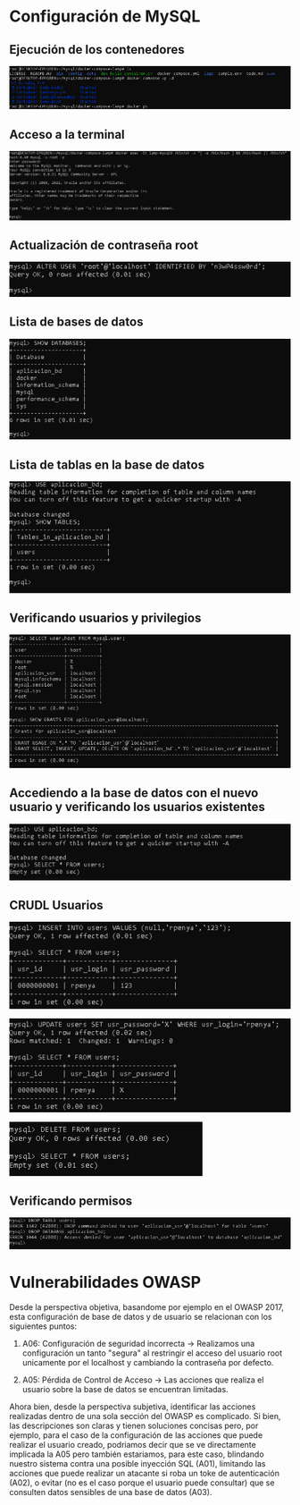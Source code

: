 # Configuración de MySQL

## Ejecución de los contenedores 

![img1](assets/1.PNG)

## Acceso a la terminal

![img1](assets/2.PNG)

## Actualización de contraseña root

![img1](assets/3.PNG)

## Lista de bases de datos

![img1](assets/4.PNG)

## Lista de tablas en la base de datos

![img1](assets/5.PNG)

## Verificando usuarios y privilegios

![img1](assets/6.PNG)

## Accediendo a la base de datos con el nuevo usuario y verificando los usuarios existentes

![img1](assets/7.PNG)

## CRUDL Usuarios

![img1](assets/8.PNG)

![img1](assets/9.PNG)

![img1](assets/10.PNG)

## Verificando permisos

![img1](assets/11.PNG)

# Vulnerabilidades OWASP

Desde la perspectiva objetiva, basandome por ejemplo en el OWASP 2017, esta configuración de base de datos y de usuario se relacionan con los siguientes puntos:

1. A06: Configuración de seguridad incorrecta -> Realizamos una configuración un tanto "segura" al restringir el acceso del usuario root unicamente por el localhost y cambiando la contraseña por defecto.

2. A05: Pérdida de Control de Acceso -> Las acciones que realiza el usuario sobre la base de datos se encuentran limitadas.

Ahora bien, desde la perspectiva subjetiva, identificar las acciones realizadas dentro de una sola sección del OWASP es complicado. Si bien, las descripciones son claras y tienen soluciones concisas pero, por ejemplo, para el caso de la configuración de las acciones que puede realizar el usuario creado, podriamos decir que se ve directamente implicada la A05 pero también estariamos, para este caso, blindando nuestro sistema contra una posible inyección SQL (A01), limitando las acciones que puede realizar un atacante si roba un toke de autenticación (A02), o evitar (no es el caso porque el usuario puede consultar) que se consulten datos sensibles de una base de datos (A03).